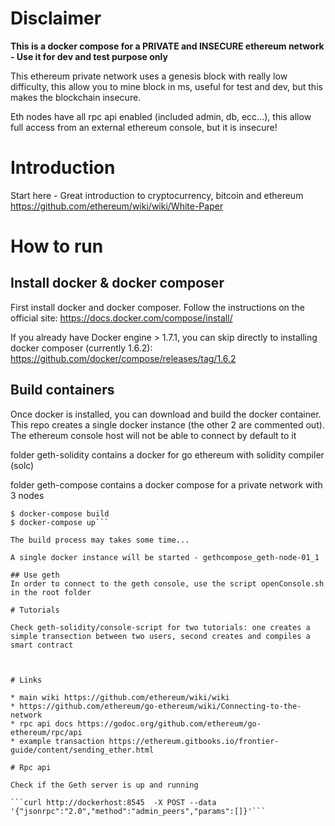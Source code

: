 
# Disclaimer

**This is a docker compose for a PRIVATE and INSECURE ethereum network - Use it for dev and test purpose only**

This ethereum private network uses a genesis block with really low difficulty, this allow you to mine block in ms, useful for test and dev, but this makes the blockchain insecure.

Eth nodes have all rpc api enabled (included admin, db, ecc...), this allow full access from  an external ethereum console, but it is insecure!

# Introduction

Start here - Great introduction to cryptocurrency, bitcoin and ethereum   https://github.com/ethereum/wiki/wiki/White-Paper

# How to run

## Install docker & docker composer
First install docker and docker composer. Follow the instructions on the official site:
https://docs.docker.com/compose/install/

If you already have Docker engine > 1.7.1, you can skip directly to installing docker composer (currently 1.6.2):
https://github.com/docker/compose/releases/tag/1.6.2

## Build containers

Once docker is installed, you can download and build the docker container.
This repo creates a single docker instance (the other 2 are commented out). The ethereum console host will not be able to connect by default to it
 
folder geth-solidity contains a docker for go ethereum with solidity compiler (solc)

folder geth-compose contains a docker compose for a private network with 3 nodes

```$ cd geth-compose
$ docker-compose build
$ docker-compose up```

The build process may takes some time...

A single docker instance will be started - gethcompose_geth-node-01_1

## Use geth
In order to connect to the geth console, use the script openConsole.sh in the root folder

# Tutorials

Check geth-solidity/console-script for two tutorials: one creates a simple transection between two users, second creates and compiles a smart contract



# Links

* main wiki https://github.com/ethereum/wiki/wiki
* https://github.com/ethereum/go-ethereum/wiki/Connecting-to-the-network
* rpc api docs https://godoc.org/github.com/ethereum/go-ethereum/rpc/api
* example transaction https://ethereum.gitbooks.io/frontier-guide/content/sending_ether.html

# Rpc api

Check if the Geth server is up and running

```curl http://dockerhost:8545  -X POST --data '{"jsonrpc":"2.0","method":"admin_peers","params":[]}'```
